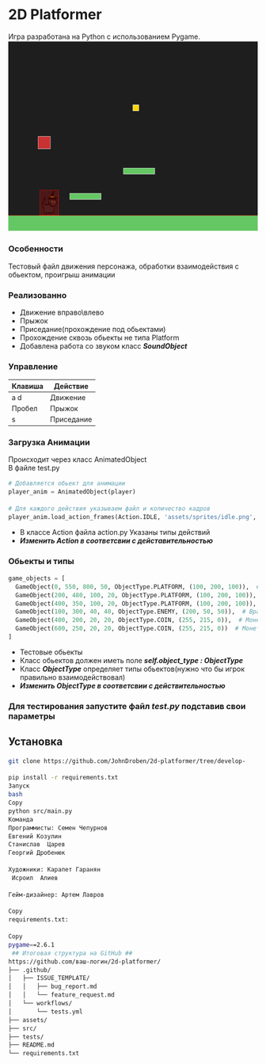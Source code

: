 # 2D Platformer
Игра разработана на Python с использованием Pygame.
![Gameplay Demo](Characters/demonstration.gif)

### Особенности
Тестовый файл движения персонажа, обработки взаимодействия с обьектом, проигрыш анимации
### Реализованно
* Движение вправо\влево
* Прыжок
* Приседание(прохождение под обьектами)
* Прохождение сквозь обьекты не типа Platform
* Добавлена работа со звуком класс ___SoundObject___

### Управление

| Клавиша | Действие       |
|---------|---------------|
| a d     | Движение      |
| Пробел  | Прыжок        |
| s       | Приседание    |


### Загрузка Анимации
Происходит через класс AnimatedObject  
В файле test.py 
````python
# Добавляется обьект для анимации
player_anim = AnimatedObject(player)

# Для каждого действия указываем файл и количество кадров
player_anim.load_action_frames(Action.IDLE, 'assets/sprites/idle.png', 7)
````
* В классе Action файла action.py Указаны типы действий
* ___Изменить Action  в соответсвии с дейстaвительностью___

### Обьекты и типы
 ````python
 game_objects = [
   GameObject(0, 550, 800, 50, ObjectType.PLATFORM, (100, 200, 100)),  # Пол
   GameObject(200, 480, 100, 20, ObjectType.PLATFORM, (100, 200, 100)),  # Платформа 1
   GameObject(400, 350, 100, 20, ObjectType.PLATFORM, (100, 200, 100)),  # Платформа 2
   GameObject(100, 300, 40, 40, ObjectType.ENEMY, (200, 50, 50)),  # Враг
   GameObject(400, 200, 20, 20, ObjectType.COIN, (255, 215, 0)),  # Монетка
   GameObject(600, 250, 20, 20, ObjectType.COIN, (255, 215, 0))  # Монетка
]
 ````
* Тестовые обьекты 
* Класс обьектов должен иметь поле  ___self.object_type : ObjectType___
* Класс ___ObjectType___ определяет типы обьектов(нужно что бы игрок правильно взаимодействовал)
* ___Изменить ObjectType в соответсвии с действительностью___

### Для тестирования запустите файл _test.py_ подставив свои параметры

## Установка
```bash
git clone https://github.com/JohnDroben/2d-platformer/tree/develop-

pip install -r requirements.txt
Запуск
bash
Copy
python src/main.py
Команда
Программисты: Семен Чепурнов
Евгений Козулин 
Станислав  Царев
Георгий Дробенюк

Художники: Карапет Гаранян
 Исроил  Алиев

Гейм-дизайнер: Артем Лавров

Copy
requirements.txt:

Copy
pygame==2.6.1
 ## Итоговая структура на GitHub ##
https://github.com/ваш-логин/2d-platformer/
├── .github/
│   ├── ISSUE_TEMPLATE/
│   │   ├── bug_report.md
│   │   └── feature_request.md
│   └── workflows/
│       └── tests.yml
├── assets/  
├── src/    
├── tests/  
├── README.md
└── requirements.txt
